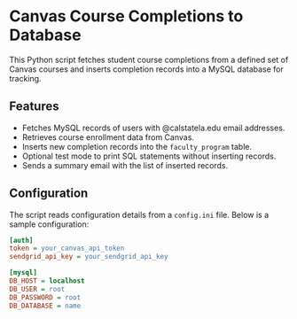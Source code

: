 # Canvas Course Completions to Database

This Python script fetches student course completions from a defined set of Canvas courses and inserts completion records into a MySQL database for tracking.

## Features

- Fetches MySQL records of users with @calstatela.edu email addresses.
- Retrieves course enrollment data from Canvas.
- Inserts new completion records into the `faculty_program` table.
- Optional test mode to print SQL statements without inserting records.
- Sends a summary email with the list of inserted records.

## Configuration

The script reads configuration details from a `config.ini` file. Below is a sample configuration:

```ini
[auth]
token = your_canvas_api_token
sendgrid_api_key = your_sendgrid_api_key

[mysql]
DB_HOST = localhost
DB_USER = root
DB_PASSWORD = root
DB_DATABASE = name
